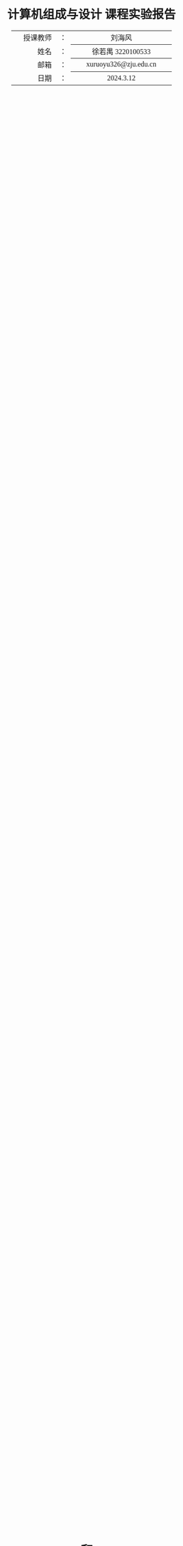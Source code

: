 <div class="cover" style="page-break-after:always;font-family:方正公文仿宋;width:100%;height:100%;border:none;margin: 0 auto;text-align:center;">
    <div style="width:50%;margin: 0 auto;height:0;padding-bottom:10%;">
        </br>
        <img src="https://raw.githubusercontent.com/Keldos-Li/pictures/main/typora-latex-theme/ZJU-name.svg" alt="校名" style="width:100%;"/>
    </div>
    </br></br></br></br></br>
    <div style="width:50%;margin: 0 auto;height:0;padding-bottom:40%;">
        <img src="https://raw.githubusercontent.com/Keldos-Li/pictures/main/typora-latex-theme/ZJU-logo.svg" alt="校徽" style="width:100%;"/>
	</div>
    </br></br></br></br></br></br></br></br></br></br>
    <span style="font-family:黑体;text-align:center;font-size:20pt;margin: 10pt auto;line-height:30pt;"><b>计算机组成与设计 课程实验报告</b></span>
    </br>
    </br>
    <table style="border:none;text-align:center;width:72%;font-family:仿宋;font-size:14px; margin: 0 auto;">
    <tbody style="font-family:华文宋体;font-size:12pt;">
    	<tr style="font-weight:normal;"> 
    		<td style="width:20%;text-align:right;">授课教师</td>
    		<td style="width:2%">：</td> 
    		<td style="width:40%;font-weight:normal;border-bottom: 1px solid;text-align:center;font-family:华文仿宋"> 刘海风 </td>     </tr>
    	<tr style="font-weight:normal;"> 
    		<td style="width:20%;text-align:right;">姓名</td>
    		<td style="width:2%">：</td> 
    		<td style="width:40%;font-weight:normal;border-bottom: 1px solid;text-align:center;font-family:华文仿宋"> 徐若禺 3220100533</td>     </tr>
    	<tr style="font-weight:normal;"> 
    		<td style="width:20%;text-align:right;">邮箱</td>
    		<td style="width:2%">：</td> 
    		<td style="width:40%;font-weight:normal;border-bottom: 1px solid;text-align:center;font-family:华文仿宋"> xuruoyu326@zju.edu.cn </td>     </tr>
    	<tr style="font-weight:normal;"> 
    		<td style="width:20%;text-align:right;">日期</td>
    		<td style="width:2%">：</td> 
    		<td style="width:40%;font-weight:normal;border-bottom: 1px solid;text-align:center;font-family:华文仿宋"> 2024.3.12</td>     </tr>
    </tbody>              
    </table>
</div>



# Lab1 ALU，Regs 和 FSM

## 操作方法与实验步骤

<!-- 本节重点介绍实验的具体过程，包括：代码设计层次结构图及说明、源代码（包括注释）、PC机上进行的关键步骤截图及说明、调试过程等，这部分的内容应当与实际操作过程和结果相符。本节也可以再细分小节，要求同上。（实验报告中请去除本段） -->

### ALU 模块

#### 模块实现设计

这里的 ALU 模块使用 `case` 语句实现不同指令的处理。需要注意有符号数的处理、逻辑移位与算术移位的区别。最后记得判断结果是否为 `0`。

```verilog
module ALU (
    input [31:0] A,
    input [31:0] B,
    input [3:0] ALU_operation,
    output reg [31:0] res,
    output reg zero
);
    always @(*) begin
        case (ALU_operation)
            4'd0: res = A + B; // ADD
            4'd1: res = A - B; // SUB
            4'd2: res = A << B[4:0]; // SLL
            4'd3: res = ($signed(A) < $signed(B)) ? 1 : 0; // SLT
            4'd4: res = (A < B) ? 1 : 0; // SLTU
            4'd5: res = A ^ B; // XOR
            4'd6: res = A >> B[4:0]; // SRL
            4'd7: res = $signed(A) >>> B[4:0]; // SRA
            4'd8: res = A | B; // OR
            4'd9: res = A & B; // AND
            default: res = 32'b0;
        endcase
        zero = (res == 32'b0) ? 1 : 0;
    end
endmodule
```

#### 仿真代码设计

ALU 模块指令较多，我们先对每个指令逐一进行测试，再设置若干边际测试数据对部分特殊指令（例如加减法可能导致的溢出、算数移位的不同情况）进行测试。结果见 2.1 节。

```verilog
module ALU_tb;
    reg [31:0] A, B;
    reg [3:0] ALU_operation;
    wire[31:0] res;
    wire zero;
    ALU ALU_u(
        .A(A),
        .B(B),
        .ALU_operation(ALU_operation),
        .res(res),
        .zero(zero)
    );

    initial begin
        A = 32'hA5A5A5A5;
        B = 32'h5A5A5A5A;
        ALU_operation = 4'b1000; #100; // A | B
        ALU_operation = 4'b1001; #100; // A & B
        ALU_operation = 4'b0111; #100; // signed(A) >> B[4:0]
        ALU_operation = 4'b0110; #100; // A >> B[4:0]
        ALU_operation = 4'b0101; #100; // A ^ B
        ALU_operation = 4'b0100; #100; // A < B ? 1 : 0
        ALU_operation = 4'b0011; #100; // signed(A) < signed(B)
        ALU_operation = 4'b0010; #100; // A << B[4:0]
        ALU_operation = 4'b0001; #100; // A - B
        ALU_operation = 4'b0000; #100; // A + B

        A = 32'h01234567; B = 32'h76543210; ALU_operation = 4'b0111; #100;
        A = 32'h80000000; B = 32'h7FFFFFFF; ALU_operation = 4'b0001; #100; // Max and min signed integers subtraction
        A = 32'h7FFFFFFF; B = 32'h80000000; ALU_operation = 4'b0001; #100; // Min and max signed integers subtraction
        A = 32'h00000001; B = 32'h00000002; ALU_operation = 4'b0001; #100; // Result is negative
        A = 32'h00000000; B = 32'h00000000; ALU_operation = 4'b0000; #100; // Zero inputs
        A = 32'hFFFFFFFF; B = 32'hFFFFFFFF; ALU_operation = 4'b0000; #100; // All ones inputs
        A = 32'h00000001; B = 32'h00000001; ALU_operation = 4'b0110; #100; // Small inputs for shift operations
        A = 32'h80000000; B = 32'h00000001; ALU_operation = 4'b0111; #100; // Large inputs for shift operations
    end
endmodule
```

### Regs 模块

#### 模块实现设计

寄存器文件模块主要分为三部分
- 根据源寄存器地址 `rs_addr` 读取相应寄存器值存入 `rs_data`；
- 如果复位信号 `rst` 为 1，则将所有寄存器同时置 0；
- 如果写信号为 1 且目标寄存器不为 `Reg0` 则将数据写入。

```verilog
module Regs(
    input clk,
    input rst,
    input [4:0] Rs1_addr, // Address of the first source register
    input [4:0] Rs2_addr, // Address of the second source register
    input [4:0] Wt_addr, // Address of the destination register
    input [31:0] Wt_data, // Data to be written to the destination register
    input RegWrite, // Write enable
    output reg [31:0] Rs1_data, // Data from the first source register
    output reg [31:0] Rs2_data, // Data from the second source register
    output [31:0] Reg00,
    output [31:0] Reg01,
    output [31:0] Reg02,
    output [31:0] Reg03,
    output [31:0] Reg04,
    output [31:0] Reg05,
    output [31:0] Reg06,
    output [31:0] Reg07,
    output [31:0] Reg08,
    output [31:0] Reg09,
    output [31:0] Reg10,
    output [31:0] Reg11,
    output [31:0] Reg12,
    output [31:0] Reg13,
    output [31:0] Reg14,
    output [31:0] Reg15,
    output [31:0] Reg16,
    output [31:0] Reg17,
    output [31:0] Reg18,
    output [31:0] Reg19,
    output [31:0] Reg20,
    output [31:0] Reg21,
    output [31:0] Reg22,
    output [31:0] Reg23,
    output [31:0] Reg24,
    output [31:0] Reg25,
    output [31:0] Reg26,
    output [31:0] Reg27,
    output [31:0] Reg28,
    output [31:0] Reg29,
    output [31:0] Reg30,
    output [31:0] Reg31
);
    reg [31:0] Regs [31:0];

    assign Reg00 = Regs[0];
    assign Reg01 = Regs[1];
    assign Reg02 = Regs[2];
    assign Reg03 = Regs[3];
    assign Reg04 = Regs[4];
    assign Reg05 = Regs[5];
    assign Reg06 = Regs[6];
    assign Reg07 = Regs[7];
    assign Reg08 = Regs[8];
    assign Reg09 = Regs[9];
    assign Reg10 = Regs[10];
    assign Reg11 = Regs[11];
    assign Reg12 = Regs[12];
    assign Reg13 = Regs[13];
    assign Reg14 = Regs[14];
    assign Reg15 = Regs[15];
    assign Reg16 = Regs[16];
    assign Reg17 = Regs[17];
    assign Reg18 = Regs[18];
    assign Reg19 = Regs[19];
    assign Reg20 = Regs[20];
    assign Reg21 = Regs[21];
    assign Reg22 = Regs[22];
    assign Reg23 = Regs[23];
    assign Reg24 = Regs[24];
    assign Reg25 = Regs[25];
    assign Reg26 = Regs[26];
    assign Reg27 = Regs[27];
    assign Reg28 = Regs[28];
    assign Reg29 = Regs[29];
    assign Reg30 = Regs[30];
    assign Reg31 = Regs[31];

    always @(*) begin // Read from the source registers
        Rs1_data = Regs[Rs1_addr];
        Rs2_data = Regs[Rs2_addr];
    end

    always @(posedge clk or posedge rst) begin
        if (rst) begin
            for (integer i = 0; i < 32; i = i + 1) // Initialize all registers to 0
                Regs[i] <= 0;
        end else if (RegWrite && Wt_addr != 0) begin
            Regs[Wt_addr] <= Wt_data; // Write to the destination register
        end
    end
endmodule
```

#### 仿真代码设计

在 `Regs_tb` 仿真测试模块中，先对寄存器进行复位初始化操作，然后进行写入、读取操作的基本测试。之后尝试在一个时钟周期内对某个寄存器同时进行读写操作、一个时钟周期内进行两次写入操作。最后测试 `reset` 功能。测试结果见 2.2 节。

```verilog
`timescale 1ns / 1ps

module Regs_tb;
    reg clk;
    reg rst;
    reg [4:0] Rs1_addr; 
    reg [4:0] Rs2_addr; 
    reg [4:0] Wt_addr; 
    reg [31:0] Wt_data; 
    reg RegWrite; 
    wire [31:0] Rs1_data; 
    wire [31:0] Rs2_data;
    Regs Regs_U(
        .clk(clk),
        .rst(rst),
        .Rs1_addr(Rs1_addr),
        .Rs2_addr(Rs2_addr),
        .Wt_addr(Wt_addr),
        .Wt_data(Wt_data),
        .RegWrite(RegWrite),
        .Rs1_data(Rs1_data),
        .Rs2_data(Rs2_data)
    );

    always #10 clk = ~clk;

    initial begin
        clk = 0;
        rst = 1;
        RegWrite = 0;
        Wt_data = 0;
        Wt_addr = 0;
        Rs1_addr = 0;
        Rs2_addr = 0; #50;
        rst = 0; #50;

        // Basic test for write
        RegWrite = 1;
        Wt_addr = 5'b00101;
        Wt_data = 32'hffffffff; #100;

        Wt_addr = 5'b01010;
        Wt_data = 32'heeeeeeee; #100;

        // Basic test for read
        RegWrite = 0;
        Rs1_addr = 5'b00101;
        Rs2_addr = 5'b01010; #100;

        // Write and read from the same register in the same clock cycle
        RegWrite = 1;
        Wt_addr = 5'b00101;
        Wt_data = 32'hcccccccc;
        Rs1_addr = 5'b00101;
        Rs2_addr = 5'b00101; #100;

        // Perform two writes in the same clock cycle
        RegWrite = 1;
        Wt_addr = 5'b00101;
        Wt_data = 32'h5a5a5a5a;
        Wt_addr = 5'b00101;
        Wt_data = 32'ha5a5a5a5; #100;
        Rs1_addr = 5'b00101;
        Rs2_addr = 5'b00101; #100;

        // Test the reset
        rst = 1; #100;
        rst = 0;
        RegWrite = 0;
        Rs1_addr = 5'b00101;
        Rs2_addr = 5'b01010; #100;
    end

endmodule
```

### TruthEvaluator 模块

#### 模块实现设计

`TruthEvaluator` 模块主要按照 FSM 的**三段式描述**结构设计。

- 初始化时定义状态值、将 `cur` 和 `nxt` 均置为 `HIGHLY_TRUSTWORTHY`；
- 第一段：每个时钟上升沿转移状态；
- 第二段：使用 `case` 语句根据 `cur` 状态决定 `nxt` 状态；
- 第三段：根据 `cur` 状态进行输出。

```Verilog
module TruthEvaluator(
    input clk,
    input truth_detection,
    output wire trust_decision
);
    // State definition
    localparam
        HIGHLY_TRUSTWORTHY = 2'b00,
        TRUSTWORTHY = 2'b01,
        SUSPICIOUS = 2'b10,
        UNTRUSTWORTHY = 2'b11;

    // State register
    reg [1:0] cur, nxt;

    // Initialize state to HIGHLY_TRUSTWORTHY
    initial begin
        cur = HIGHLY_TRUSTWORTHY;
        nxt = HIGHLY_TRUSTWORTHY;
    end

    // State transfer
    always @(posedge clk) begin
        cur <= nxt;
    end

    // Transfer condition
    always @(*) begin
        case (cur)
            HIGHLY_TRUSTWORTHY: nxt = truth_detection ? HIGHLY_TRUSTWORTHY : TRUSTWORTHY;
            TRUSTWORTHY: nxt = truth_detection ? HIGHLY_TRUSTWORTHY : SUSPICIOUS;
            SUSPICIOUS: nxt = truth_detection ? TRUSTWORTHY : UNTRUSTWORTHY;
            UNTRUSTWORTHY: nxt = truth_detection ? SUSPICIOUS : UNTRUSTWORTHY;
        endcase
    end

    // Output
    assign trust_decision = (cur == HIGHLY_TRUSTWORTHY) || (cur == TRUSTWORTHY);
endmodule
```

#### 仿真代码设计

为了遍历所有状态转移情况，我们在仿真代码中设置一个「反复横跳」的过程，即 `truth_detection` 序列为 `101001000`，最后让状态返回 `HIGHLY_TRUSTWORTHY`。

```Verilog
module TruthEvaluator_tb;
    reg clk, truth_detection;
    wire trust_decision;

    TruthEvaluator uut (
        .clk(clk),
        .truth_detection(truth_detection),
        .trust_decision(trust_decision)
    );

    always #5 clk = ~clk;

    initial begin
        clk = 0;
        truth_detection = 1; #10; // cur = HIGHLY_TRUSTWORTHY
        truth_detection = 0; #10; // cur = TRUSTWORTHY
        truth_detection = 1; #10; // cur = HIGHLY_TRUSTWORTHY
        truth_detection = 0; #10; // cur = TRUSTWORTHY
        truth_detection = 0; #10; // cur = SUSPICIOUS
        truth_detection = 1; #10; // cur = TRUSTWORTHY
        truth_detection = 0; #10; // cur = SUSPICIOUS
        truth_detection = 0; #10; // cur = UNTRUSTWORTHY
        truth_detection = 0; #10; // cur = UNTRUSTWORTHY
        truth_detection = 1; #10; // cur = SUSPICIOUS
        truth_detection = 1; #10; // cur = TRUSTWORTHY
        truth_detection = 1; #10; // cur = HIGHLY_TRUSTWORTHY
    end
endmodule
```

## 实验结果与分析

### ALU 仿真结果

![](img\ALUsim1.png)

首先设置 `A = 32'hA5A5A5A5, B = 32'h5A5A5A5A`，执行所有 ALU 运算，结果均符合预期。

![](img\ALUsim2.png)

之后测试 A, B 分别为 `INT_MAX`, `INT_MIN` 时的加减法、逻辑右移与算数右移的边界情况。从波形图中可以看到，结果均符合预期。

### RegFile 仿真结果

![](img\Regssim.png)

从波形图中可以看到：
- 前 100ns 进行初始化。
- 在 100ns 向 `Regs[5]` 写入 `32'hffffffff`，停留 100ns 后向 `Regs[10]` 写入 `32'heeeeeeee`。
- 在 300ns 分别读取 `Regs[5]` 和 `Regs[10]` 的数据。以上为基本的写入读取测试。
- 400ns 时尝试同时进行对 `Regs[5]` 的读取与写入操作。**根据黄色光标及左侧 Value 栏**可以看到此时读取的值仍为修改前的 `32'hffffffff`，而 `Regs[5]` 同时被修改为 `32'hcccccccc`；到下一个时钟上升沿再次读取，结果变为 `32'hcccccccc`。
- 500ns 时尝试对 `Regs[5]` 进行**两次**写入操作。可以从读取结果看到，前一次修改被后一次覆盖。
- 最后进行复位测试。

以上结果与仿真代码预期相同。

### FSM 仿真结果

![](img\FSMsim.png)

从波形图中可以看到：
- 在 45ns 时（因为 40ns 时 `truth_detection` 为 0，但是到 45ns 时钟变成上升沿时才能进行状态转移），当前状态从 `TRUTH_WORTHY` 变为 `SUSPICIOUS`，输出从 1 变成 0；
- 在 50ns 时 `truth_detection` 变为 1，因此 55ns 后，状态又变回 `TRUTH_WORTHY`，输出变回 1；
- 在 65ns 时输出再次变成 0，此后直到 105ns 才重新变回 1。

以上结果与仿真代码预期相同。

## 心得与讨论

### 实验心得

作为 Warmup 的一部分，lab1 的实验内容同样不难，并没有超过上学期计逻课程的范畴。

ALU 模块设计可以算是对本周理论课内容的巩固，使用 Verilog 语言实现了课堂上提及的几个指令。除此之外，我也通过本模块设计了解了 `$signed()` 与 `$unsigned()` 的用法、算数右移 `>>` 与逻辑右移 `>>>` 的区别。

Regs 模块看似复杂实则~~一点也不简单~~，主要是对寄存器地址、读取、写入等概念的复习。由于本模块读取与写入操作的要求不同，因此需要区分 `always @(posedge)` 和 `always @(*)` 的用法。

FSM 因为已经有模板的提供，状态也较少，设计起来相对简单。一开始因为错将 `trust_decision` 的类型定义成 `reg` 找了许久错误，最后翻看 xvlog 文件发现应当定义为 `wire` 类型~~（计逻没学好导致的）~~。不过这个教训吃得也不亏了。

<!-- 简要地叙述一下实验过程中的感受，以及其他的问题描述和自己的感想。特别是实验中遇到的困难，最后如何解决的。在用verilog代码写程序时遇到语法或其他错误，如何修改解决的。（实验报告中请去除本段） -->

### 思考题

#### ALU

```verilog
assign res = (ALU_operation == 4'd6) ? A >> B : (ALU_operation == 4'd7) ? ($signed(A) >>> $signed(B)) : 32'd0;
```

出错的原因在于，Verilog 的表达式中**只要有任何一个操作数为无符号数**，该表达式的结果就为无符号数。上述代码中 `A >> B` 的结果为无符号数，则后文中 `$signed(A) >>> $signed(B)` 同样会被当成无符号数。如果将 `$signed(A) >>> $signed(B)` 先存储在一个临时寄存器中再参与运算，则仿真结果正确（此处不再放出）。

参考链接：[IEEE Standard for Verilog HDL](http://staff.ustc.edu.cn/~songch/download/IEEE.1364-2005.pdf)。以下为其中第 65 页截取的内容。

<img src = "img/unsigned.png" style = "width:80%;">

#### FSM

<img src = "img/stateDiagram.png" style = "width:30%;">